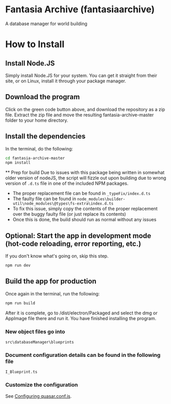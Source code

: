 # Fantasia Archive (fantasiaarchive)

A database manager for world building

# How to Install

## Install Node.JS

Simply install Node.JS for your system. You can get it straight from their site, or on Linux, install it through your package manager.

## Download the program

Click on the green code button above, and download the repository as a zip file. Extract the zip file and move the resulting fantasia-archive-master folder to your home directory.

## Install the dependencies

In the terminal, do the following:

```bash
cd fantasia-archive-master
npm install
```

** Prep for build
Due to issues with this package being written in somewhat older version of nodeJS, the script will fizzle out upon building due to wrong version of `.d.ts` file in one of the included NPM packages.

- The proper replacement file can be found in `_typeFix/index.d.ts`
- The faulty file can be found in `node_modules\builder-util\node_modules\@types\fs-extra\index.d.ts`
- To fix this issue, simply copy the contents of the proper replacement over the buggy faulty file (or just replace its contents)
- Once this is done, the build should run as normal without any issues

## Optional: Start the app in development mode (hot-code reloading, error reporting, etc.)

If you don't know what's going on, skip this step.

```bash
npm run dev
```

## Build the app for production

Once again in the terminal, run the following:

```bash
npm run build
```

After it is complete, go to /dist/electron/Packaged and select the dmg or AppImage file there and run it. You have finished installing the program.

### New object files go into

```
src\databaseManager\blueprints
```

### Document configuration details can be found in the following file

```
I_Blueprint.ts
```

### Customize the configuration

See [Configuring quasar.conf.js](https://quasar.dev/quasar-cli/quasar-conf-js).
